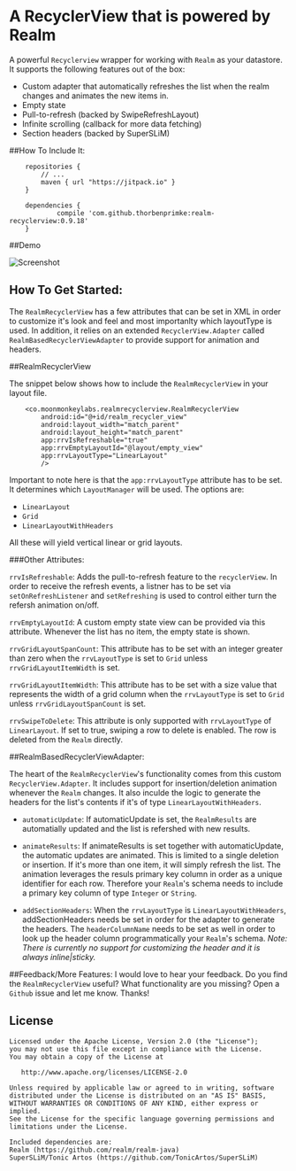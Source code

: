 # A RecyclerView that is powered by Realm

A powerful ```Recyclerview``` wrapper for working with ```Realm``` as your datastore. It supports the following features out of the box:

* Custom adapter that automatically refreshes the list when the realm changes and animates the new items in.
* Empty state
* Pull-to-refresh (backed by SwipeRefreshLayout)
* Infinite scrolling (callback for more data fetching)
* Section headers (backed by SuperSLiM)

##How To Include It:

```
	repositories {
        // ...
        maven { url "https://jitpack.io" }
    }
```

```
	dependencies {
	        compile 'com.github.thorbenprimke:realm-recyclerview:0.9.18'
	}
```

##Demo

![Screenshot](https://raw.githubusercontent.com/thorbenprimke/realm-recyclerview/master/extra/screenshot-demo-app.gif)

## How To Get Started:

The ```RealmRecyclerView``` has a few attributes that can be set in XML in order to customize it's look and feel and most importanlty which layoutType is used. In addition, it relies on an extended ```RecyclerView.Adapter``` called ```RealmBasedRecyclerViewAdapter``` to provide support for animation and headers.

##RealmRecyclerView

The snippet below shows how to include the ```RealmRecyclerView``` in your  layout file.

```
    <co.moonmonkeylabs.realmrecyclerview.RealmRecyclerView
        android:id="@+id/realm_recycler_view"
        android:layout_width="match_parent"
        android:layout_height="match_parent"
        app:rrvIsRefreshable="true"
        app:rrvEmptyLayoutId="@layout/empty_view"
        app:rrvLayoutType="LinearLayout"
        />
```

Important to note here is that the ```app:rrvLayoutType``` attribute has to be set. It determines which ```LayoutManager``` will be used. The options are:

* ```LinearLayout```
* ```Grid```
* ```LinearLayoutWithHeaders```

All these will yield vertical linear or grid layouts.

###Other Attributes:

```rrvIsRefreshable```: Adds the pull-to-refresh feature to the ```recyclerView```. In order to receive the refresh events, a listner has to be set via ```setOnRefreshListener``` and ```setRefreshing``` is used to control either turn the refersh animation on/off.

```rrvEmptyLayoutId```: A custom empty state view can be provided via this attribute. Whenever the list has no item, the empty state is shown. 

```rrvGridLayoutSpanCount```: This attribute has to be set with an integer greater than zero when the ```rrvLayoutType``` is set to ```Grid``` unless ```rrvGridLayoutItemWidth``` is set.

 ```rrvGridLayoutItemWidth```: This attribute has to be set with a size value that represents the width of a grid column when the ```rrvLayoutType``` is set to ```Grid``` unless ```rrvGridLayoutSpanCount``` is set.

```rrvSwipeToDelete```: This attribute is only supported with ```rrvLayoutType``` of ```LinearLayout```. If set to true, swiping a row to delete is enabled. The row is deleted from the ```Realm``` directly.

##RealmBasedRecyclerViewAdapter: 

The heart of the ```RealmRecyclerView```'s functionality comes from this custom ```RecyclerView.Adapter```. It includes support for insertion/deletion animation whenever the ```Realm``` changes. It also inculde the logic to generate the headers for the list's contents if it's of type ```LinearLayoutWithHeaders```. 

* ```automaticUpdate```: If automaticUpdate is set, the ```RealmResults``` are automatially updated and the list is refershed with new results.

* ```animateResults```: If animateResults is set together with automaticUpdate, the automatic updates are animated. This is limited to a single deletion or insertion. If it's more than one item, it will simply refresh the list. The animation leverages the resuls primary key column in order as a unique identifier for each row. Therefore your ```Realm```'s schema needs to include a primary key column of type ```Integer``` or ```String```.

* ```addSectionHeaders```: When the ```rrvLayoutType``` is ```LinearLayoutWithHeaders```, addSectionHeaders needs be set in order for the adapter to generate the headers. The ```headerColumnName``` needs to be set as well in order to look up the header column programmatically your ```Realm```'s schema. *Note: There is currently no support for customizing the header and it is always inline|sticky.*

##Feedback/More Features:
I would love to hear your feedback. Do you find the ```RealmRecyclerView``` useful? What functionality are you missing? Open a ```Github``` issue and let me know. Thanks!


## License
```
Licensed under the Apache License, Version 2.0 (the "License");
you may not use this file except in compliance with the License.
You may obtain a copy of the License at

   http://www.apache.org/licenses/LICENSE-2.0

Unless required by applicable law or agreed to in writing, software
distributed under the License is distributed on an "AS IS" BASIS,
WITHOUT WARRANTIES OR CONDITIONS OF ANY KIND, either express or implied.
See the License for the specific language governing permissions and
limitations under the License.

Included dependencies are:
Realm (https://github.com/realm/realm-java)
SuperSLiM/Tonic Artos (https://github.com/TonicArtos/SuperSLiM)
```
